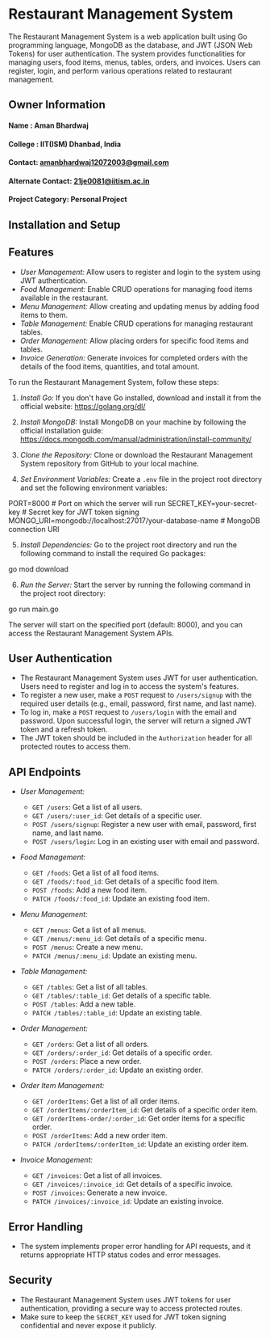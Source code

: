 # Restaurant Management System 
The Restaurant Management System is a web application built using Go programming language, MongoDB as the database, and JWT (JSON Web Tokens) for user authentication. The system provides functionalities for managing users, food items, menus, tables, orders, and invoices. Users can register, login, and perform various operations related to restaurant management.

## Owner Information

#### Name : Aman Bhardwaj

#### College : IIT(ISM) Dhanbad, India

#### Contact: amanbhardwaj12072003@gmail.com

#### Alternate Contact: 21je0081@iitism.ac.in

#### Project Category: Personal Project

## Installation and Setup


## Features
- *User Management:* Allow users to register and login to the system using JWT authentication.
- *Food Management:* Enable CRUD operations for managing food items available in the restaurant.
- *Menu Management:* Allow creating and updating menus by adding food items to them.
- *Table Management:* Enable CRUD operations for managing restaurant tables.
- *Order Management:* Allow placing orders for specific food items and tables.
- *Invoice Generation:* Generate invoices for completed orders with the details of the food items, quantities, and total amount.

To run the Restaurant Management System, follow these steps:

1. *Install Go:* If you don't have Go installed, download and install it from the official website: https://golang.org/dl/

2. *Install MongoDB:* Install MongoDB on your machine by following the official installation guide: https://docs.mongodb.com/manual/administration/install-community/

3. *Clone the Repository:* Clone or download the Restaurant Management System repository from GitHub to your local machine.

4. *Set Environment Variables:* Create a `.env` file in the project root directory and set the following environment variables:


PORT=8000 # Port on which the server will run
SECRET_KEY=your-secret-key # Secret key for JWT token signing
MONGO_URI=mongodb://localhost:27017/your-database-name # MongoDB connection URI


5. *Install Dependencies:* Go to the project root directory and run the following command to install the required Go packages:


go mod download


6. *Run the Server:* Start the server by running the following command in the project root directory:


go run main.go


The server will start on the specified port (default: 8000), and you can access the Restaurant Management System APIs.

## User Authentication
- The Restaurant Management System uses JWT for user authentication. Users need to register and log in to access the system's features.
- To register a new user, make a `POST` request to `/users/signup` with the required user details (e.g., email, password, first name, and last name).
- To log in, make a `POST` request to `/users/login` with the email and password. Upon successful login, the server will return a signed JWT token and a refresh token.
- The JWT token should be included in the `Authorization` header for all protected routes to access them.

## API Endpoints

- *User Management:*
  - `GET /users`: Get a list of all users.
  - `GET /users/:user_id`: Get details of a specific user.
  - `POST /users/signup`: Register a new user with email, password, first name, and last name.
  - `POST /users/login`: Log in an existing user with email and password.

- *Food Management:*
  - `GET /foods`: Get a list of all food items.
  - `GET /foods/:food_id`: Get details of a specific food item.
  - `POST /foods`: Add a new food item.
  - `PATCH /foods/:food_id`: Update an existing food item.

- *Menu Management:*
  - `GET /menus`: Get a list of all menus.
  - `GET /menus/:menu_id`: Get details of a specific menu.
  - `POST /menus`: Create a new menu.
  - `PATCH /menus/:menu_id`: Update an existing menu.

- *Table Management:*
  - `GET /tables`: Get a list of all tables.
  - `GET /tables/:table_id`: Get details of a specific table.
  - `POST /tables`: Add a new table.
  - `PATCH /tables/:table_id`: Update an existing table.

- *Order Management:*
  - `GET /orders`: Get a list of all orders.
  - `GET /orders/:order_id`: Get details of a specific order.
  - `POST /orders`: Place a new order.
  - `PATCH /orders/:order_id`: Update an existing order.

- *Order Item Management:*
  - `GET /orderItems`: Get a list of all order items.
  - `GET /orderItems/:orderItem_id`: Get details of a specific order item.
  - `GET /orderItems-order/:order_id`: Get order items for a specific order.
  - `POST /orderItems`: Add a new order item.
  - `PATCH /orderItems/:orderItem_id`: Update an existing order item.

- *Invoice Management:*
  - `GET /invoices`: Get a list of all invoices.
  - `GET /invoices/:invoice_id`: Get details of a specific invoice.
  - `POST /invoices`: Generate a new invoice.
  - `PATCH /invoices/:invoice_id`: Update an existing invoice.

## Error Handling
- The system implements proper error handling for API requests, and it returns appropriate HTTP status codes and error messages.

## Security
- The Restaurant Management System uses JWT tokens for user authentication, providing a secure way to access protected routes.
- Make sure to keep the `SECRET_KEY` used for JWT token signing confidential and never expose it publicly.



